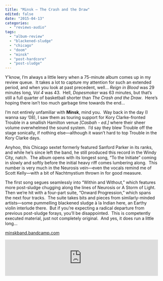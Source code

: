```yaml
---
title: "Minsk – The Crash and the Draw"
edited: false
date: "2015-04-13"
categories:
  - "reviews-audio"
tags:
  - "album-review"
  - "blackened-sludge"
  - "chicago"
  - "doom"
  - "minsk"
  - "post-hardcore"
  - "post-sludge"
---
```


Y’know, I’m always a little leery when a 75-minute album comes up in my review queue.  It takes a lot to capture my attention for such an extended period, and when you look at past precedent, well… _Reign in Blood_ was 29 minutes long, _Vol 4_ was 43.  Hell, _Dopesmoker_ was 63 minutes, but that’s still a full quarter of basketball shorter than _The Crash and the Draw_.  Here’s hoping there isn’t too much garbage time towards the end…

I’m not entirely unfamiliar with **Minsk**, mind you.  Way back in the day (I wanna say ’08), I saw them as touring support for Kory Clarke-fronted Trouble in a smallish Hamilton venue _\[Casbah - ed.\]_ where their sheer volume overwhelmed the sound system.  I’d say they blew Trouble off the stage sonically, if nothing else—although it wasn’t hard to top Trouble in the Kory Clarke days.

Anyhoo, this Chicago sextet formerly featured Sanford Parker in its ranks, and while he’s since left the band, he still produced this record in the Windy City, natch.  The album opens with its longest song, “To the Initiate” coming in slowly and softly before the initial heavy riff comes lumbering along.  This number is very much in the Neurosis vein—even the vocals remind me of Scott Kelly—with a bit of Nachtmystium thrown in for good measure.

The first song segues seamlessly into “Within and Without,” which features more post-sludge chugging along the lines of Neurosis or A Storm of Light.  Then we’re hit with a four-part suite, “Onward Progression,” which spans the next four tracks.  The suite takes bits and pieces from similarly-minded artists—some pummelling blackened sludge à la Indian here, an Earthy violin interlude there.  But if you’re expecting a radical departure from previous post-sludge forays, you’ll be disappointed.  This is competently executed material, just not completely original.  And yes, it does run a little long…

[minskband.bandcamp.com](https://minskband.bandcamp.com/)

<iframe style="border: 0; width: 100%; height: 120px;" src="https://bandcamp.com/EmbeddedPlayer/album=2738231344/size=large/bgcol=ffffff/linkcol=0687f5/tracklist=false/artwork=small/transparent=true/" width="300" height="150" seamless=""><a href="http://minskband.bandcamp.com/album/the-crash-and-the-draw">The Crash And The Draw by Minsk</a></iframe>
